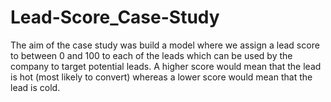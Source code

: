 # Lead-Score_Case-Study
The aim of the case study was build a model where we assign a lead score to between 0 and 100 to each of the leads which can be used by the company to target potential leads. A higher score would mean that the lead is hot (most likely to convert) whereas a lower score would mean that the lead is cold.
